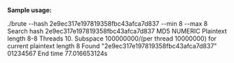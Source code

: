 **Sample usage:**

./brute --hash 2e9ec317e197819358fbc43afca7d837 --min 8 --max 8
Search hash 2e9ec317e197819358fbc43afca7d837 MD5 NUMERIC Plaintext length 8-8 Threads 10.
Subspace 100000000/(per thread 10000000) for current plaintext length 8 
Found "2e9ec317e197819358fbc43afca7d837" 01234567
End time 77.016653124s
